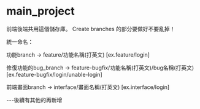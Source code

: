 # main_project
前端後端共用這個儲存庫。 
Create branches 的部分要做好不要亂掉！

統一命名：

功能branch -> feature/功能名稱(打英文)  [ex.feature/login]

修復功能的bug_branch -> feature-bugfix/功能名稱(打英文)/bug名稱(打英文)  [ex.feature-bugfix/login/unable-login]

前端畫面branch -> interface/畫面名稱(打英文)  [ex.interface/login]

---後續有其他的再新增

